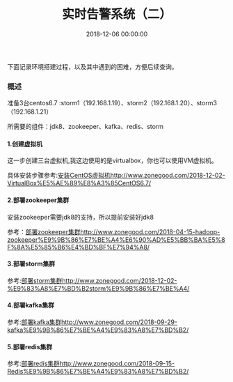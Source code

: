 ﻿---
layout: post
title: 实时告警系统（二）
date: 2018-12-06 00:00:00
categories: 大数据
tags: Storm
pohtos: https://ws1.sinaimg.cn/large/0066vfZIly1g0tj97gjebj319y0beq4a.jpg
---

下面记录环境搭建过程，以及其中遇到的困难，方便后续查询。

### 概述

准备3台centos6.7 :storm1（192.168.1.19）、storm2（192.168.1.20）、storm3（192.168.1.21）

所需要的组件：jdk8、zookeeper、kafka、redis、storm

#### 1.创建虚拟机

这一步创建三台虚拟机,我这边使用的是virtualbox，你也可以使用VM虚拟机。

具体安装步骤参考:[安装CentOS虚拟机](http://www.zonegood.com/2018-12-02-VirtualBox安装CentOS6.7/)http://www.zonegood.com/2018-12-02-VirtualBox%E5%AE%89%E8%A3%85CentOS6.7/

#### 2.部署zookeeper集群

安装zookeeper需要jdk8的支持，所以提前安装好jdk8

参考：[部署zookeeper集群](http://www.zonegood.com/2018-04-15-hadoop-zookeeper%E9%9B%86%E7%BE%A4%E6%90%AD%E5%BB%BA%E5%8F%8A%E5%85%B6%E4%BD%BF%E7%94%A8/)http://www.zonegood.com/2018-04-15-hadoop-zookeeper%E9%9B%86%E7%BE%A4%E6%90%AD%E5%BB%BA%E5%8F%8A%E5%85%B6%E4%BD%BF%E7%94%A8/

#### 3.部署storm集群

参考:[部署storm集群](http://www.zonegood.com/2018-12-02-部署storm集群/)http://www.zonegood.com/2018-12-02-%E9%83%A8%E7%BD%B2storm%E9%9B%86%E7%BE%A4/

#### 4.部署kafka集群

参考:[部署kafka集群](http://www.zonegood.com/2018-09-29-kafka集群部署/)http://www.zonegood.com/2018-09-29-kafka%E9%9B%86%E7%BE%A4%E9%83%A8%E7%BD%B2/

#### 5.部署redis集群

参考:[部署redis集群](http://www.zonegood.com/2018-09-15-Redis集群部署/)http://www.zonegood.com/2018-09-15-Redis%E9%9B%86%E7%BE%A4%E9%83%A8%E7%BD%B2/












